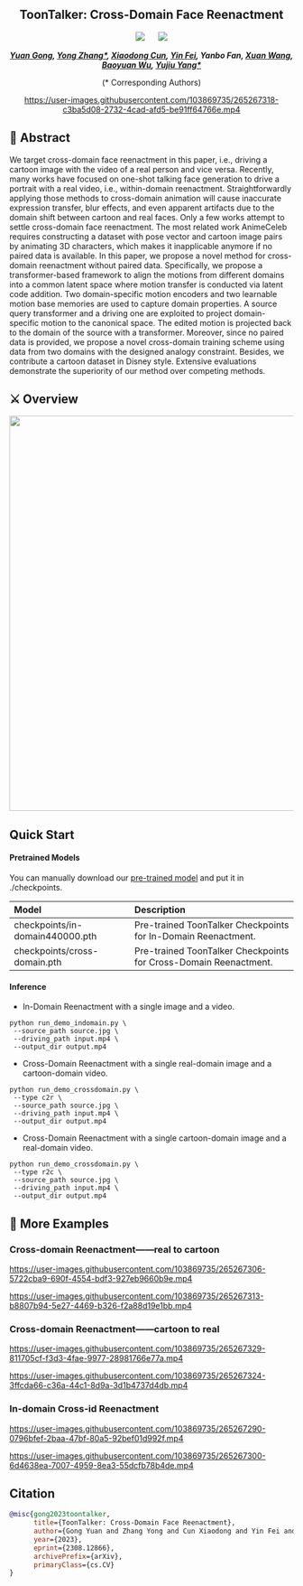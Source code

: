 <div align="center">

<h2>ToonTalker: Cross-Domain Face Reenactment </h2> 

 <a href='https://arxiv.org/abs/2308.12866'><img src='https://img.shields.io/badge/ArXiv-2305.18247-red'></a> &nbsp;&nbsp;&nbsp;&nbsp;&nbsp;<a href='https://opentalker.github.io/ToonTalker/'><img src='https://img.shields.io/badge/Project-Page-Green'></a> 
  
<!-- ## <b><font color="red"> TaleCrafter </font>: Interactive Story Visualization with Multiple Characters</b> -->

_**[Yuan Gong](https://github.com/yuanygong), [Yong Zhang*](https://yzhang2016.github.io/), [Xiaodong Cun](http://vinthony.github.io/), [Yin Fei](https://github.com/FeiiYin), Yanbo Fan, [Xuan Wang](https://xuanwangvc.github.io/),<br> [Baoyuan Wu](https://sds.cuhk.edu.cn/en/teacher/322), [Yujiu Yang*](https://sites.google.com/view/iigroup-thu/home)**_
  
(* Corresponding Authors)


https://user-images.githubusercontent.com/103869735/265267318-c3ba5d08-2732-4cad-afd5-be91ff64766e.mp4
 
<!-- <table class="center">
<td><img src="assets/demo1.gif"></td>
<td><img src="assets/demo2.gif"></td>
<td><img src="assets/demo3.gif"></td>
</table > -->

  </div>

## 🎏 Abstract
We target cross-domain face reenactment in this paper, i.e., driving a cartoon image with the video of a real person and vice versa. 
Recently, many works have focused on one-shot talking face generation to drive a portrait with a real video, i.e., within-domain reenactment. 
Straightforwardly applying those methods to cross-domain animation will cause inaccurate expression transfer, blur effects, and even apparent artifacts due to the domain shift between cartoon and real faces. 
Only a few works attempt to settle cross-domain face reenactment. 
The most related work AnimeCeleb requires constructing a dataset with pose vector and cartoon image pairs by animating 3D characters, which makes it inapplicable anymore if no paired data is available. 
In this paper, we propose a novel method for cross-domain reenactment without paired data. 
Specifically, we propose a transformer-based framework to align the motions from different domains into a common latent space where motion transfer is conducted via latent code addition. 
Two domain-specific motion encoders and two learnable motion base memories are used to capture domain properties. 
A source query transformer and a driving one are exploited to project domain-specific motion to the canonical space. 
The edited motion is projected back to the domain of the source with a transformer. 
Moreover, since no paired data is provided, we propose a novel cross-domain training scheme using data from two domains with the designed analogy constraint. 
Besides, we contribute a cartoon dataset in Disney style. 
Extensive evaluations demonstrate the superiority of our method over competing methods.

<!-- <details><summary>CLICK for the full abstract</summary> -->



> 
<!-- </details> -->
<!-- <p align="center"> <img src="docs/static/images/teaser.jpg" width="100%"> </p> -->
  
## ⚔️ Overview

<p align="center"> <img src="docs/static/images/pipeline.png" width="700px"> </p>
<!-- <p align="center"> <img src="assets/pipeline.jpg" width="100%"> </p> -->

## Quick Start

#### Pretrained Models

You can manually download our [pre-trained model](https://drive.google.com/drive/folders/1k14D7JnZXOJMEMBkTIsy-WEV7qEb3rCs?usp=drive_link) and put it in ./checkpoints.

| Model | Description
| :--- | :----------
|checkpoints/in-domain440000.pth | Pre-trained ToonTalker Checkpoints for In-Domain Reenactment.
|checkpoints/cross-domain.pth | Pre-trained ToonTalker Checkpoints for Cross-Domain Reenactment.

#### Inference

+ In-Domain Reenactment with a single image and a video.
```
python run_demo_indomain.py \
 --source_path source.jpg \
 --driving_path input.mp4 \
 --output_dir output.mp4
```

+ Cross-Domain Reenactment with a single real-domain image and a cartoon-domain video.

```
python run_demo_crossdomain.py \
 --type c2r \
 --source_path source.jpg \
 --driving_path input.mp4 \
 --output_dir output.mp4
```

+ Cross-Domain Reenactment with a single cartoon-domain image and a real-domain video.

```
python run_demo_crossdomain.py \
 --type r2c \
 --source_path source.jpg \
 --driving_path input.mp4 \
 --output_dir output.mp4
```


## 🌰 More Examples
### Cross-domain Reenactment——real to cartoon
https://user-images.githubusercontent.com/103869735/265267306-5722cba9-690f-4554-bdf3-927eb9660b9e.mp4

https://user-images.githubusercontent.com/103869735/265267313-b8807b94-5e27-4469-b326-f2a88d19e1bb.mp4

### Cross-domain Reenactment——cartoon to real
https://user-images.githubusercontent.com/103869735/265267329-811705cf-f3d3-4fae-9977-28981766e77a.mp4

https://user-images.githubusercontent.com/103869735/265267324-3ffcda66-c36a-44c1-8d9a-3d1b4737d4db.mp4

### In-domain Cross-id Reenactment
https://user-images.githubusercontent.com/103869735/265267290-0796bfef-2baa-47bf-80a5-92bef01d992f.mp4

https://user-images.githubusercontent.com/103869735/265267300-6d4638ea-7007-4959-8ea3-55dcfb78b4de.mp4


## Citation
```bib
@misc{gong2023toontalker,
      title={ToonTalker: Cross-Domain Face Reenactment}, 
      author={Gong Yuan and Zhang Yong and Cun Xiaodong and Yin Fei and Fan Yanbo and Wang Xuan and Wu Baoyuan and Yang Yujiu},
      year={2023},
      eprint={2308.12866},
      archivePrefix={arXiv},
      primaryClass={cs.CV}
}
```

